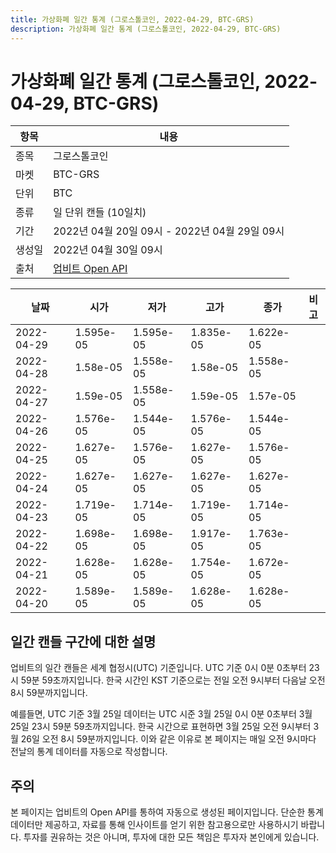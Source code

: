 ```yaml
---
title: 가상화폐 일간 통계 (그로스톨코인, 2022-04-29, BTC-GRS)
description: 가상화폐 일간 통계 (그로스톨코인, 2022-04-29, BTC-GRS)
---
```



가상화폐 일간 통계 (그로스톨코인, 2022-04-29, BTC-GRS)
===

|항목|내용|
|--|--|
|종목|그로스톨코인|
|마켓|BTC-GRS|
|단위|BTC|
|종류|일 단위 캔들 (10일치)|
|기간|2022년 04월 20일 09시 - 2022년 04월 29일 09시|
|생성일|2022년 04월 30일 09시|
|출처|[업비트 Open API](https://docs.upbit.com)|


|날짜|시가|저가|고가|종가|비고|
|--|--|--|--|--|--|
|2022-04-29|1.595e-05|1.595e-05|1.835e-05|1.622e-05|    |
|2022-04-28|1.58e-05|1.558e-05|1.58e-05|1.558e-05|    |
|2022-04-27|1.59e-05|1.558e-05|1.59e-05|1.57e-05|    |
|2022-04-26|1.576e-05|1.544e-05|1.576e-05|1.544e-05|    |
|2022-04-25|1.627e-05|1.576e-05|1.627e-05|1.576e-05|    |
|2022-04-24|1.627e-05|1.627e-05|1.627e-05|1.627e-05|    |
|2022-04-23|1.719e-05|1.714e-05|1.719e-05|1.714e-05|    |
|2022-04-22|1.698e-05|1.698e-05|1.917e-05|1.763e-05|    |
|2022-04-21|1.628e-05|1.628e-05|1.754e-05|1.672e-05|    |
|2022-04-20|1.589e-05|1.589e-05|1.628e-05|1.628e-05|    |


일간 캔들 구간에 대한 설명
---


업비트의 일간 캔들은 세계 협정시(UTC) 기준입니다. 
UTC 기준 0시 0분 0초부터 23시 59분 59초까지입니다. 
한국 시간인 KST 기준으로는 전일 오전 9시부터 다음날 오전 8시 59분까지입니다. 


예를들면, UTC 기준 3월 25일 데이터는 UTC 시준 3월 25일 0시 0분 0초부터 3월 25일 23시 59분 59초까지입니다. 
한국 시간으로 표현하면 3월 25일 오전 9시부터 3월 26일 오전 8시 59분까지입니다. 
이와 같은 이유로 본 페이지는 매일 오전 9시마다 전날의 통계 데이터를 자동으로 작성합니다. 


주의
---


본 페이지는 업비트의 Open API를 통하여 자동으로 생성된 페이지입니다. 
단순한 통계 데이터만 제공하고, 자료를 통해 인사이트를 얻기 위한 참고용으로만 사용하시기 바랍니다. 
투자를 권유하는 것은 아니며, 투자에 대한 모든 책임은 투자자 본인에게 있습니다. 
